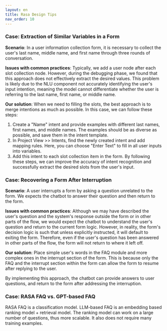 ```yaml
---
layout: en
title: Rasa Design Tips
nav_order: 10
---
```

### Case: Extraction of Similar Variables in a Form
**Scenario**: In a user information collection form, it is necessary to collect the user's last name, middle name, and first name through three rounds of conversation.

**Issues with common practices**: Typically, we add a user node after each slot collection node. However, during the debugging phase, we found that this approach does not effectively extract the desired values. This problem is likely due to the NLU component not accurately identifying the user's input intention, meaning the model cannot differentiate whether the user is referring to the last name, first name, or middle name.

**Our solution**: When we need to filling the slots, the best approach is to merge intentions as much as possible. In this case, we can follow these steps:
1. Create a "Name" intent and provide examples with different last names, first names, and middle names. The examples should be as diverse as possible, and save them in the intent template.
2. In Project View >> Intents, find the newly created intent and add mapping rules. Here, you can choose "Enter Text" to fill in all user inputs into variables.
3. Add this intent to each slot collection item in the form.
By following these steps, we can improve the accuracy of intent recognition and successfully extract the desired slots from the user's input.

### Case: Recovering a Form After Interruption
**Scenario**: A user interrupts a form by asking a question unrelated to the form. We expects the chatbot to answer their question and then return to the form.

**Issues with common practices**: Although we may have described the user's question and the system's response outside the form or in other parts of the flow, we would expect the chatbot to understand the user's question and return to the current form logic. However, in reality, the form's decision logic is such that unless explicitly instructed, it will default to exiting the form. Therefore, even if the user's question has been answered in other parts of the flow, the form will not return to where it left off.

**Our solution**: Place simple user's words in the FAQ module and more complex ones in the interrupt section of the form. This is because only the FAQ and the interrupt section within the form can allow the form to resume after replying to the user.

By implementing this approach, the chatbot can provide answers to user questions, and return to the form after addressing the interruption.

### Case: RASA FAQ vs. GPT-based FAQ
RASA FAQ is a classification model.  LLM-based FAQ is an embedding based ranking model + retrieval model.  The ranking model can work on a large number of questions, thus more scalable.  It also does not require many training examples.  


